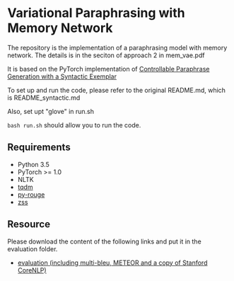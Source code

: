 # Variational Paraphrasing with Memory Network

The repository is the implementation of a paraphrasing model with memory network. The details is in the seciton of approach 2 in mem\_vae.pdf

It is based on the PyTorch implementation of [Controllable Paraphrase Generation with a Syntactic Exemplar](https://github.com/mingdachen/syntactic-template-generation)

To set up and run the code, please refer to the original README.md, which is README\_syntactic.md


Also, set upt "glove" in run.sh

``bash run.sh`` should allow you to run the code.

## Requirements

- Python 3.5
- PyTorch >= 1.0
- NLTK
- [tqdm](https://github.com/tqdm/tqdm)
- [py-rouge](https://github.com/Diego999/py-rouge)
- [zss](https://github.com/timtadh/zhang-shasha)

## Resource
Please download the content of the following links and put it in the evaluation folder.
- [evaluation (including multi-bleu, METEOR and a copy of Stanford CoreNLP)](https://drive.google.com/drive/folders/1FJjvMldeZrJnQd-iVXJ3KGFBLEvsndNY?usp=sharing)
